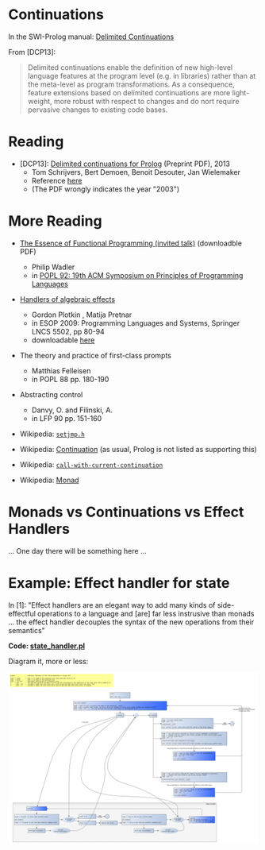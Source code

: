 # Continuations

In the SWI-Prolog manual: [Delimited Continuations](https://eu.swi-prolog.org/pldoc/man?section=delcont)

From \[DCP13\]: 

> Delimited continuations enable the definition of new high-level language features at the program level (e.g. in libraries)
> rather than at the meta-level as program transformations. As a consequence, feature extensions based on delimited 
> continuations are more light-weight, more robust with respect to changes and do nort require pervasive changes to existing code bases.

# Reading

- \[DCP13\]: [Delimited continuations for Prolog](https://www.swi-prolog.org/download/publications/iclp2013.pdf) (Preprint PDF), 2013
   - Tom Schrijvers, Bert Demoen, Benoit Desouter, Jan Wielemaker
   - Reference [here](https://www.cambridge.org/core/journals/theory-and-practice-of-logic-programming/article/delimited-continuations-for-prolog/DD08147828169E26212DFAF743C8A9EB)
   - (The PDF wrongly indicates the year "2003")

# More Reading

- [The Essence of Functional Programming (invited talk)](https://dl.acm.org/doi/10.1145/143165.143169) (downloadble PDF)
   - Philip Wadler
   - in [POPL 92: 19th ACM Symposium on Principles of Programming Languages](https://dl.acm.org/doi/proceedings/10.1145/143165)   
- [Handlers of algebraic effects](https://link.springer.com/chapter/10.1007%2F978-3-642-00590-9_7)
   - Gordon Plotkin , Matija Pretnar 
   - in ESOP 2009: Programming Languages and Systems, Springer LNCS 5502, pp 80-94
   - downloadable [here](http://citeseerx.ist.psu.edu/viewdoc/summary?doi=10.1.1.143.9808)
- The theory and practice of first-class prompts
   - Matthias Felleisen
   - in POPL 88 pp. 180-190
- Abstracting control
   - Danvy, O. and Filinski, A.
   - in LFP 90 pp. 151-160
      
- Wikipedia: [`setjmp.h`](https://en.wikipedia.org/wiki/Setjmp.h)
- Wikipedia: [Continuation](https://en.wikipedia.org/wiki/Continuation) (as usual, Prolog is not listed as supporting this)
- Wikipedia: [`call-with-current-continuation`](https://en.wikipedia.org/wiki/Call-with-current-continuation)
- Wikipedia: [Monad](https://en.wikipedia.org/wiki/Monad_(functional_programming))

# Monads vs Continuations vs Effect Handlers

... One day there will be something here ...

# Example: Effect handler for state

In \[1\]: "Effect handlers are an elegant way to add many kinds of side-effectful operations to a language and \[are\] far less instrusive than monads ... the effect handler decouples the syntax of the new operations from their semantics"

**Code: [state_handler.pl](state_handler.pl)**

Diagram it, more or less:

![State Handler](state_handler.svg)



